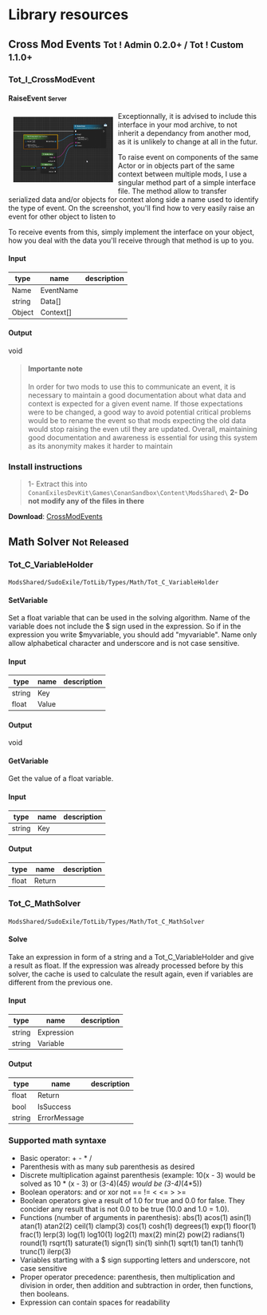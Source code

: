 # Library resources
## Cross Mod Events <small>Tot ! Admin 0.2.0+ / Tot ! Custom 1.1.0+</small>

### Tot_I_CrossModEvent

#### RaiseEvent <small>Server</small>
<img src="img/screenshot/RaiseEvent.png" style="float: left;max-width:200px;margin:10px;" />
Exceptionnally, it is advised to include this interface in your mod archive, to not inherit a dependancy from another mod, as it is unlikely to change at all in the futur.

To raise event on components of the same Actor or in objects part of the same context between multiple mods, I use a singular method part of a simple interface file. The method allow to transfer serialized data and/or objects for context along side a name used to identify the type of event. On the screenshot, you'll find how to very easily raise an event for other object to listen to

To receive events from this, simply implement the interface on your object, how you deal with the data you'll receive through that method is up to you.
<!-- tabs:start -->

#### **Input**

|type|name|description|
|-|-|----|
|Name|EventName||
|string|Data[]||
|Object|Context[]||

#### **Output**

void

<!-- tabs:end -->

> #### Importante note   
> In order for two mods to use this to communicate an event, it is necessary to maintain a good documentation about what data and context is expected for a given event name. If those expectations were to be changed, a good way to avoid potential critical problems would be to rename the event so that mods expecting the old data would stop raising the even util they are updated. Overall, maintaining good documentation and awareness is essential for using this system as its anonymity makes it harder to maintain

### Install instructions
> 1- Extract this into `ConanExilesDevKit\Games\ConanSandbox\Content\ModsShared\`
> **2- Do not modify any of the files in there**

**Download**: [CrossModEvents](/API/Lib.CrossModEvents.zip ':ignore')

## Math Solver <small>Not Released</small>
### Tot_C_VariableHolder
`ModsShared/SudoExile/TotLib/Types/Math/Tot_C_VariableHolder`

#### SetVariable
Set a float variable that can be used in the solving algorithm. Name of the variable does not include the $ sign used in the expression. So if in the expression you write $myvariable, you should add "myvariable". Name only allow alphabetical character and underscore and is not case sensitive.
<!-- tabs:start -->

#### **Input**

|type|name|description|
|-|-|----|
|string|Key||
|float|Value||

#### **Output**

void

<!-- tabs:end -->

#### GetVariable
Get the value of a float variable.
<!-- tabs:start -->

#### **Input**

|type|name|description|
|-|-|----|
|string|Key||

#### **Output**

|type|name|description|
|-|-|----|
|float|Return||

<!-- tabs:end -->

### Tot_C_MathSolver
`ModsShared/SudoExile/TotLib/Types/Math/Tot_C_MathSolver`

#### Solve
Take an expression in form of a string and a Tot_C_VariableHolder and give a result as float. If the expression was already processed before by this solver, the cache is used to calculate the result again, even if variables are different from the previous one.
<!-- tabs:start -->

#### **Input**

|type|name|description|
|-|-|----|
|string|Expression||
|string|Variable||

#### **Output**

|type|name|description|
|-|-|----|
|float|Return||
|bool|IsSuccess||
|string|ErrorMessage||

<!-- tabs:end -->

### Supported math syntaxe

- Basic operator: + - * /
- Parenthesis with as many sub parenthesis as desired
- Discrete multiplication against parenthesis (example: 10(x - 3) would be solved as 10 * (x - 3) or (3-4)(4*5) would be (3-4)*(4*5))
- Boolean operators: and or xor not == != < <= > >=
- Boolean operators give a result of 1.0 for true and 0.0 for false. They concider any result that is not 0.0 to be true (10.0 and 1.0 = 1.0).
- Functions (number of arguments in parenthesis): abs(1) acos(1) asin(1) atan(1) atan2(2) ceil(1) clamp(3) cos(1) cosh(1) degrees(1) exp(1) floor(1) frac(1) lerp(3) log(1) log10(1) log2(1) max(2) min(2) pow(2) radians(1) round(1) rsqrt(1) saturate(1) sign(1) sin(1) sinh(1) sqrt(1) tan(1) tanh(1) trunc(1) ilerp(3)
- Variables starting with a $ sign supporting letters and underscore, not case sensitive
- Proper operator precedence: parenthesis, then multiplication and division in order, then addition and subtraction in order, then functions, then booleans.
- Expression can contain spaces for readability
